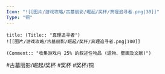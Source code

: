 ```yaml
---
Icon: "![[图片/游戏攻略/古墓丽影/崛起/奖杯/真理追寻者.png|30]]"
Type: "铜"
---
```

```ad-common-bronze-trophy
title: (Title:: "真理追寻者")
![[图片/游戏攻略/古墓丽影/崛起/奖杯/真理追寻者.png|100]]

(Comment:: "收集游戏内 25% 的叙述性物品 (遗物、壁画及文献)")
```

#古墓丽影/崛起/奖杯 #奖杯 #奖杯/铜
